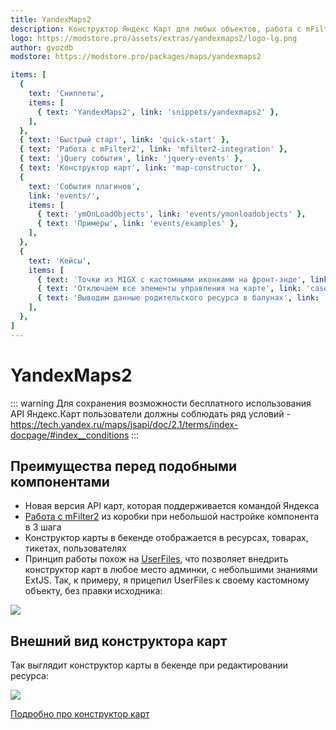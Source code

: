 ```yaml
---
title: YandexMaps2
description: Конструктор Яндекс Карт для любых объектов, работа с mFilter2
logo: https://modstore.pro/assets/extras/yandexmaps2/logo-lg.png
author: gvozdb
modstore: https://modstore.pro/packages/maps/yandexmaps2

items: [
  {
    text: 'Сниппеты',
    items: [
      { text: 'YandexMaps2', link: 'snippets/yandexmaps2' },
    ],
  },
  { text: 'Быстрый старт', link: 'quick-start' },
  { text: 'Работа с mFilter2', link: 'mfilter2-integration' },
  { text: 'jQuery события', link: 'jquery-events' },
  { text: 'Конструктор карт', link: 'map-constructor' },
  {
    text: 'События плагинов',
    link: 'events/',
    items: [
      { text: 'ymOnLoadObjects', link: 'events/ymonloadobjects' },
      { text: 'Примеры', link: 'events/examples' },
    ],
  },
  {
    text: 'Кейсы',
    items: [
      { text: 'Точки из MIGX с кастомными иконками на фронт-энде', link: 'cases/migx-integration' },
      { text: 'Отключаем все элементы управления на карте', link: 'cases/disable-elements' },
      { text: 'Выводим данные родительского ресурса в балунах', link: 'cases/parent-data-in-baloons' },
    ],
  },
]
---
```

# YandexMaps2

::: warning
Для сохранения возможности бесплатного использования API Яндекс.Карт пользователи должны соблюдать ряд условий - <https://tech.yandex.ru/maps/jsapi/doc/2.1/terms/index-docpage/#index__conditions>
:::

## Преимущества перед подобными компонентами

- Новая версия API карт, которая поддерживается командой Яндекса
- [Работа с mFilter2][1] из коробки при небольшой настройке компонента в 3 шага
- Конструктор карты в бекенде отображается в ресурсах, товарах, тикетах, пользователях
- Принцип работы похож на [UserFiles][2], что позволяет внедрить конструктор карт в любое место админки, с небольшими знаниями ExtJS. Так, к примеру, я прицепил UserFiles к своему кастомному объекту, без правки исходника:

[![](https://file.modx.pro/files/6/d/7/6d769e3a8dec96b995ff750ee9b53664s.jpg)](https://file.modx.pro/files/6/d/7/6d769e3a8dec96b995ff750ee9b53664.png)

## Внешний вид конструктора карт

Так выглядит конструктор карты в бекенде при редактировании ресурса:

[![](https://file.modx.pro/files/6/6/7/6671db8a7e4acc9b3b1e5a57a0d0d168s.jpg)](https://file.modx.pro/files/6/6/7/6671db8a7e4acc9b3b1e5a57a0d0d168.png)

[Подробно про конструктор карт][3]

[1]: /components/yandexmaps2/mfilter2-integration
[2]: https://modstore.pro/packages/photos-and-files/userfiles
[3]: /components/yandexmaps2/map-constructor
